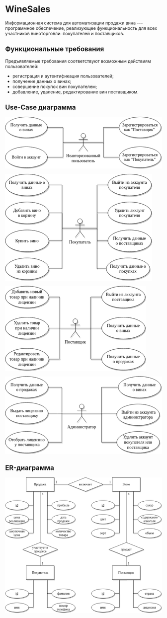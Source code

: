 # WineSales

Информационная система для автоматизации продажи вина --- программное обеспечение, реализующее функциональность для всех участников виноторговли: покупателей и поставщиков.

## Функциональные требования

Предъявляемые требования соответствуют возможным действиям пользователей:

* регистрация и аутентификация пользователей;
* получение данных о винах;
* совершение покупок вин покупателем;
* добавление, удаление, редактирование вин поставщиком.

## Use-Case диаграмма

![Use-Case диаграмма для Неавторизованного пользователя](https://github.com/hamzreg/wine-sales/raw/main/schemes/guest.png)

![Use-Case диаграмма для Покупателя](https://github.com/hamzreg/wine-sales/raw/main/schemes/customer.png)

![Use-Case диаграмма для Поставщика](https://github.com/hamzreg/wine-sales/raw/main/schemes/supplier.png)

![Use-Case диаграмма для Администратора](https://github.com/hamzreg/wine-sales/raw/main/schemes/administrator.png)

## ER-диаграмма

![ER-диаграмма сущностей](https://github.com/hamzreg/wine-sales/raw/main/schemes/ER-diagram.png)
